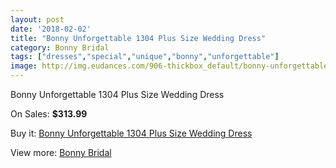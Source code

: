 ```yaml
---
layout: post
date: '2018-02-02'
title: "Bonny Unforgettable 1304 Plus Size Wedding Dress"
category: Bonny Bridal
tags: ["dresses","special","unique","bonny","unforgettable"]
image: http://img.eudances.com/906-thickbox_default/bonny-unforgettable-1304-plus-size-wedding-dress.jpg
---
```

Bonny Unforgettable 1304 Plus Size Wedding Dress

On Sales: **$313.99**
<a href="https://www.eudances.com/en/bonny-bridal/316-bonny-unforgettable-1304-plus-size-wedding-dress.html"><amp-img layout="responsive" width="600" height="600" src="//img.eudances.com/906-thickbox_default/bonny-unforgettable-1304-plus-size-wedding-dress.jpg" alt="Bonny Unforgettable 1304 Plus Size Wedding Dress 0" /></a>
<a href="https://www.eudances.com/en/bonny-bridal/316-bonny-unforgettable-1304-plus-size-wedding-dress.html"><amp-img layout="responsive" width="600" height="600" src="//img.eudances.com/907-thickbox_default/bonny-unforgettable-1304-plus-size-wedding-dress.jpg" alt="Bonny Unforgettable 1304 Plus Size Wedding Dress 1" /></a>

Buy it: [Bonny Unforgettable 1304 Plus Size Wedding Dress](https://www.eudances.com/en/bonny-bridal/316-bonny-unforgettable-1304-plus-size-wedding-dress.html "Bonny Unforgettable 1304 Plus Size Wedding Dress")

View more: [Bonny Bridal](https://www.eudances.com/en/3-bonny-bridal "Bonny Bridal")